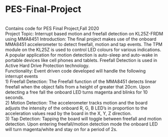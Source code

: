 # PES-Final-Project
<br/>Contains code for PES Final Project,Fall 2020
<br/>Project Topic: Interrupt based motion and freefall detection on KL25Z-FRDM using MMA8451
Introduction: The final project makes use of the onboard MMA8451 accelerometer to detect freefall, motion and tap events. The TPM module on the KL25Z is used to control LED colours for various indications. A popular application for motion detection is auto-sleep and auto-wake in portable devices like cell phones and tablets. Freefall Detection is used in Active Hard Drive Protection technology.
<br/>Functionality: Event driven code developed will handle the following interrupt events
<br/>1) Freefall Detection: The Freefall function of the MMA8451 detects linear freefall when the object falls from a height of greater that 20cm. Upon detecting a free fall the onboard LED turns magenta and blinks for 10 seconds.
<br/>2) Motion Detection: The accelerometer tracks motion and the board adjusts the intensity of the onboard R, G, B LED’s in proportion to the acceleration values read by the board in the X, Y, Z direction.
<br/>3) Tap Detection: Tapping the board will toggle between freefall and motion detection. Upon entering freefall/motion detection mode the onboard LED will turn magenta/white and stay on for a period of 2s.
